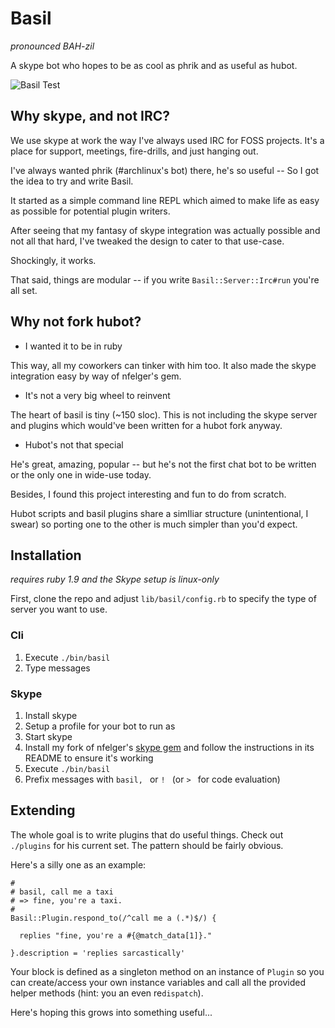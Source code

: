 # Basil

*pronounced BAH-zil*

A skype bot who hopes to be as cool as phrik and as useful as hubot.

![Basil Test](http://pbrisbin.com/static/fileshare/basil_test.png)

## Why skype, and not IRC?

We use skype at work the way I've always used IRC for FOSS projects. 
It's a place for support, meetings, fire-drills, and just hanging out.

I've always wanted phrik (#archlinux's bot) there, he's so useful -- So 
I got the idea to try and write Basil.

It started as a simple command line REPL which aimed to make life as 
easy as possible for potential plugin writers.

After seeing that my fantasy of skype integration was actually possible 
and not all that hard, I've tweaked the design to cater to that 
use-case.

Shockingly, it works.

That said, things are modular -- if you write `Basil::Server::Irc#run` 
you're all set.

## Why not fork hubot?

* I wanted it to be in ruby

This way, all my coworkers can tinker with him too. It also made the 
skype integration easy by way of nfelger's gem.

* It's not a very big wheel to reinvent

The heart of basil is tiny (~150 sloc). This is not including the skype 
server and plugins which would've been written for a hubot fork anyway.

* Hubot's not that special

He's great, amazing, popular -- but he's not the first chat bot to be 
written or the only one in wide-use today.

Besides, I found this project interesting and fun to do from scratch.

Hubot scripts and basil plugins share a simIliar structure 
(unintentional, I swear) so porting one to the other is much simpler 
than you'd expect.

## Installation

*requires ruby 1.9 and the Skype setup is linux-only*

First, clone the repo and adjust `lib/basil/config.rb` to specify the 
type of server you want to use.

### Cli

1. Execute `./bin/basil`
2. Type messages

### Skype

1. Install skype
2. Setup a profile for your bot to run as
3. Start skype
4. Install my fork of nfelger's [skype gem][] and follow the 
   instructions in its README to ensure it's working
5. Execute `./bin/basil`
6. Prefix messages with `basil, ` or `! ` (or `> ` for code evaluation)

[skype gem]: https://github.com/pbrisbin/skype

## Extending

The whole goal is to write plugins that do useful things. Check out 
`./plugins` for his current set. The pattern should be fairly obvious.

Here's a silly one as an example:

~~~ { .ruby }
#
# basil, call me a taxi
# => fine, you're a taxi.
#
Basil::Plugin.respond_to(/^call me a (.*)$/) {

  replies "fine, you're a #{@match_data[1]}."

}.description = 'replies sarcastically'
~~~

Your block is defined as a singleton method on an instance of `Plugin` 
so you can create/access your own instance variables and call all the 
provided helper methods (hint: you an even re`dispatch`).

Here's hoping this grows into something useful...
